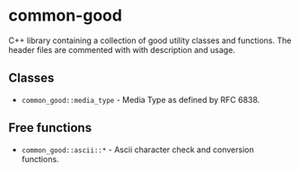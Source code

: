 # common-good
C++ library containing a collection of good utility classes and functions.
The header files are commented with with description and usage.

## Classes
- `common_good::media_type` - Media Type as defined by RFC 6838.

## Free functions
- `common_good::ascii::*` - Ascii character check and conversion functions.
